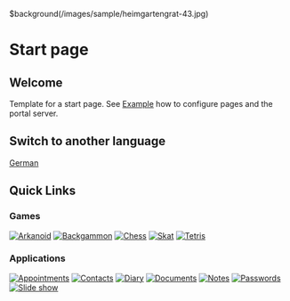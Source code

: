 $background(/images/sample/heimgartengrat-43.jpg)

# Start page

## Welcome

Template for a start page.
See [Example](/view?page=example) how to configure pages and the portal server.

## Switch to another language

[German](/view?page=welcome&locale=de-DE)

## Quick Links

### Games

[![Arkanoid](/images/buttons/development-gtk-48.png "Arkanoid")](/arkanoid)
[![Backgammon](/images/buttons/gnubg-48.png "Backgammon")](/backgammon)
[![Chess](/images/buttons/gnome-chess-48.png "Chess")](/chess)
[![Skat](/images/buttons/games-card_game-48.png "Skat")](/skat)
[![Tetris](/images/buttons/gpe-tetris-48.png "Tetris")](/tetris)

### Applications

[![Appointments](/images/buttons/view-calendar-tasks-48.png "Appointments")](/makeadate)
[![Contacts](/images/buttons/user-new-3-48.png "Contacts")](/contacts)
[![Diary](/images/buttons/gnome-blog-48.png "Diary")](/diary)
[![Documents](/images/buttons/gftp-48.png "Documents")](/documents)
[![Notes](/images/buttons/notepad-48.png "Notes")](/notes)
[![Passwords](/images/buttons/document-decrypt-3-48.png "Passwords")](/password)
[![Slide show](/images/buttons/internet-mail-7-48.png "Slide Show")](/slideshow?shuffle=false)
